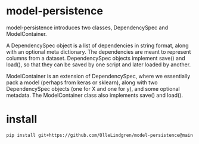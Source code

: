 # model-persistence
model-persistence introduces two classes, DependencySpec and ModelContainer.

A DependencySpec object is a list of dependencies in string format, along with an optional meta dictionary. The dependencies are meant to represent columns from a dataset. DependencySpec objects implement save() and load(), so that they can be saved by one script and later loaded by another.

ModelContainer is an extension of DependencySpec, where we essentially pack a model (perhaps from keras or sklearn), along with two DependencySpec objects (one for X and one for y), and some optional metadata. The ModelContainer class also implements save() and load().

# install

`pip install git+https://github.com/OlleLindgren/model-persistence@main`
